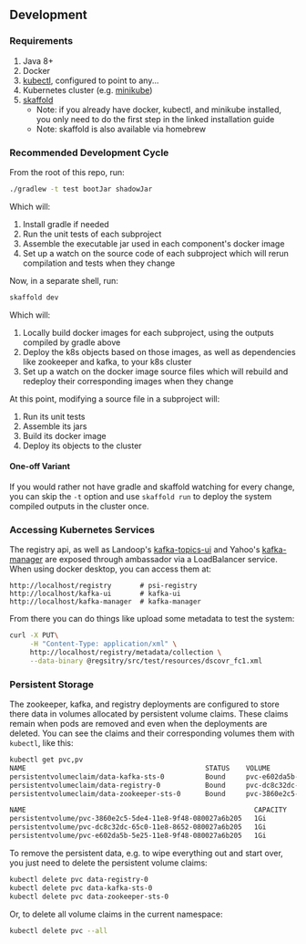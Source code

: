 ## Development

### Requirements

1. Java 8+
1. Docker
1. [kubectl](https://kubernetes.io/docs/tasks/tools/install-kubectl/), configured to point to any...
1. Kubernetes cluster (e.g. [minikube](https://kubernetes.io/docs/tasks/tools/install-minikube/))
1. [skaffold](https://github.com/GoogleContainerTools/skaffold#installation)
    - Note: if you already have docker, kubectl, and minikube installed, you only need to do the first step in the linked installation guide
    - Note: skaffold is also available via homebrew

### Recommended Development Cycle

From the root of this repo, run:
```bash
./gradlew -t test bootJar shadowJar
```
Which will:
1. Install gradle if needed
1. Run the unit tests of each subproject
1. Assemble the executable jar used in each component's docker image
1. Set up a watch on the source code of each subproject which will rerun compilation and tests when they change

Now, in a separate shell, run:
```bash
skaffold dev
```
Which will:
1. Locally build docker images for each subproject, using the outputs compiled by gradle above
1. Deploy the k8s objects based on those images, as well as dependencies like zookeeper and kafka, to your k8s cluster
1. Set up a watch on the docker image source files which will rebuild and redeploy their corresponding images when they change

At this point, modifying a source file in a subproject will:
1. Run its unit tests
1. Assemble its jars
1. Build its docker image
1. Deploy its objects to the cluster

#### One-off Variant

If you would rather not have gradle and skaffold watching for every change, you can skip the `-t` option and use
`skaffold run` to deploy the system compiled outputs in the cluster once.

### Accessing Kubernetes Services

The registry api, as well as Landoop's [kafka-topics-ui](https://github.com/Landoop/kafka-topics-ui) and Yahoo's
[kafka-manager](https://github.com/yahoo/kafka-manager) are exposed through ambassador via a LoadBalancer service.
When using docker desktop, you can access them at:

```
http://localhost/registry       # psi-registry
http://localhost/kafka-ui       # kafka-ui
http://localhost/kafka-manager  # kafka-manager
```

From there you can do things like upload some metadata to test the system:

```bash
curl -X PUT\
     -H "Content-Type: application/xml" \
     http://localhost/registry/metadata/collection \
     --data-binary @regsitry/src/test/resources/dscovr_fc1.xml
```

### Persistent Storage

The zookeeper, kafka, and registry deployments are configured to store there data in volumes allocated by
persistent volume claims. These claims remain when pods are removed and even when the deployments are deleted.
You can see the claims and their corresponding volumes them with `kubectl`, like this:

```bash
kubectl get pvc,pv
NAME                                            STATUS    VOLUME                                     CAPACITY   ACCESS MODES   STORAGECLASS   AGE
persistentvolumeclaim/data-kafka-sts-0          Bound     pvc-e602da5b-5e25-11e8-9f48-080027a6b205   1Gi        RWO            standard       9d
persistentvolumeclaim/data-registry-0           Bound     pvc-dc8c32dc-65c0-11e8-8652-080027a6b205   1Gi        RWO            standard       3h
persistentvolumeclaim/data-zookeeper-sts-0      Bound     pvc-3860e2c5-5de4-11e8-9f48-080027a6b205   1Gi        RWO            standard       10d

NAME                                                        CAPACITY   ACCESS MODES   RECLAIM POLICY   STATUS    CLAIM                             STORAGECLASS   REASON    AGE
persistentvolume/pvc-3860e2c5-5de4-11e8-9f48-080027a6b205   1Gi        RWO            Delete           Bound     default/data-zookeeper-sts-0      standard                 10d
persistentvolume/pvc-dc8c32dc-65c0-11e8-8652-080027a6b205   1Gi        RWO            Delete           Bound     default/data-registry-0           standard                 3h
persistentvolume/pvc-e602da5b-5e25-11e8-9f48-080027a6b205   1Gi        RWO            Delete           Bound     default/data-kafka-sts-0          standard                 9d
```

To remove the persistent data, e.g. to wipe everything out and start over, you just need to delete the persistent volume claims:

```bash
kubectl delete pvc data-registry-0
kubectl delete pvc data-kafka-sts-0
kubectl delete pvc data-zookeeper-sts-0
```

Or, to delete all volume claims in the current namespace:

```bash
kubectl delete pvc --all
```

